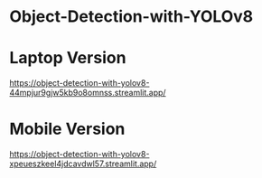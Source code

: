 # Object-Detection-with-YOLOv8

# Laptop Version
https://object-detection-with-yolov8-44mpjur9gjw5kb9o8omnss.streamlit.app/

# Mobile Version
https://object-detection-with-yolov8-xpeueszkeel4jdcavdwl57.streamlit.app/
